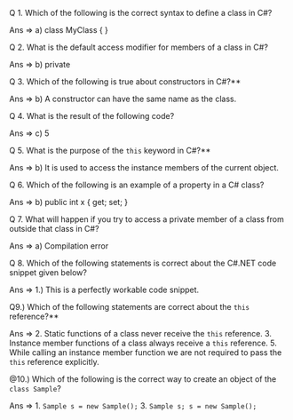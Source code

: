 Q 1. Which of the following is the correct syntax to define a class in C#?

Ans => a) class MyClass { }

Q 2. What is the default access modifier for members of a class in C#?

Ans => b) private

Q 3. Which of the following is true about constructors in C#?**

Ans => b) A constructor can have the same name as the class.

Q 4. What is the result of the following code?

Ans => c) 5

Q 5. What is the purpose of the `this` keyword in C#?**

Ans => b) It is used to access the instance members of the current object.

Q 6. Which of the following is an example of a property in a C# class?

Ans => b) public int x { get; set; }

Q 7. What will happen if you try to access a private member of a class from outside that class in C#?

Ans => a) Compilation error

Q 8. Which of the following statements is correct about the C#.NET code snippet given below?

Ans => 1.) This is a perfectly workable code snippet.

Q9.) Which of the following statements are correct about the `this` reference?**

Ans => 
	2. Static functions of a class never receive the `this` reference.
	3. Instance member functions of a class always receive a `this` reference.
	5. While calling an instance member function we are not required to pass the `this` 	reference explicitly.

@10.) Which of the following is the correct way to create an object of the `class Sample`?

Ans => 
	1. `Sample s = new Sample();`
	3. `Sample s; s = new Sample();`
